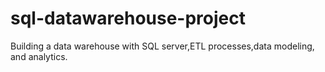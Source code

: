 # sql-datawarehouse-project
Building a data warehouse with SQL server,ETL processes,data modeling, and analytics.
